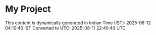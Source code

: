 # My Project

This content is dynamically generated in Indian Time (IST): 2025-08-12 04:10:40 IST
Converted to UTC: 2025-08-11 22:40:40 UTC
